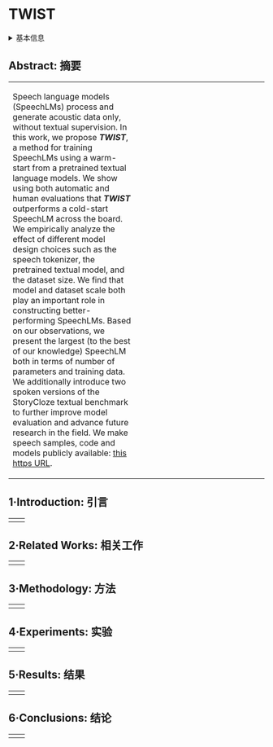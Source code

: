 # TWIST

<details>
<summary>基本信息</summary>

- 标题: "Textually Pretrained Speech Language Models"
- 作者:
  - 01 Michael Hassid,
  - 02 Tal Remez,
  - 03 Tu Anh Nguyen,
  - 04 Itai Gat,
  - 05 Alexis Conneau,
  - 06 Felix Kreuk,
  - 07 Jade Copet,
  - 08 Alexandre Defossez,
  - 09 Gabriel Synnaeve,
  - 10 Emmanuel Dupoux,
  - 11 Roy Schwartz,
  - 12 Yossi Adi
- 链接:
  - [ArXiv](https://arxiv.org/abs/2305.13009)
  - [Publication](https://openreview.net/forum?id=UlHueVjAKr) NeurIPS 2023 Poster
  - [Github](https://github.com/facebookresearch/textlesslib/tree/main/examples/twist)
  - [Demo](https://pages.cs.huji.ac.il/adiyoss-lab/twist/)
- 文件:
  - [ArXiv](../_PDF/2305.13009v3__TWIST__Textually_Pretrained_Speech_Language_Models.pdf)
  - [Publication](../_PDF/2305.13009p0__TWIST__NeurIPS2023.pdf)

</details>

## Abstract: 摘要

<table><tr><td width="50%">

Speech language models (SpeechLMs) process and generate acoustic data only, without textual supervision.
In this work, we propose ***TWIST***, a method for training SpeechLMs using a warm-start from a pretrained textual language models.
We show using both automatic and human evaluations that ***TWIST*** outperforms a cold-start SpeechLM across the board.
We empirically analyze the effect of different model design choices such as the speech tokenizer, the pretrained textual model, and the dataset size.
We find that model and dataset scale both play an important role in constructing better-performing SpeechLMs.
Based on our observations, we present the largest (to the best of our knowledge) SpeechLM both in terms of number of parameters and training data.
We additionally introduce two spoken versions of the StoryCloze textual benchmark to further improve model evaluation and advance future research in the field.
We make speech samples, code and models publicly available: [this https URL](https://pages.cs.huji.ac.il/adiyoss-lab/twist/).

</td><td>

</td></tr></table>

## 1·Introduction: 引言

<table><tr><td width="50%">

</td><td>

</td></tr></table>

## 2·Related Works: 相关工作

<table><tr><td width="50%">

</td><td>

</td></tr></table>

## 3·Methodology: 方法

<table><tr><td width="50%">

</td><td>

</td></tr></table>

## 4·Experiments: 实验

<table><tr><td width="50%">

</td><td>

</td></tr></table>

## 5·Results: 结果

<table><tr><td width="50%">

</td><td>

</td></tr></table>

## 6·Conclusions: 结论

<table><tr><td width="50%">

</td><td>

</td></tr></table>
